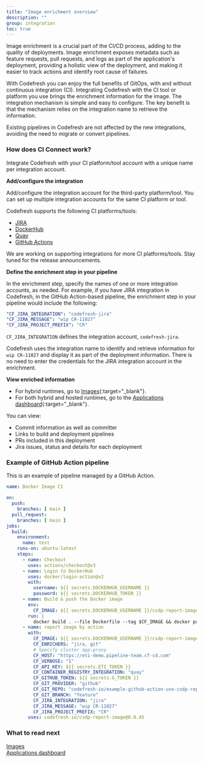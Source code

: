 ```yaml
---
title: "Image enrichment overview"
description: ""
group: integration
toc: true
---
```





Image enrichment is a crucial part of the CI/CD process, adding to the quality of deployments. Image enrichment exposes metadata such as feature requests, pull requests, and logs as part of the application's deployment, providing a holistic view of the deployment, and making it easier to track actions and identify root cause of failures. 

With Codefresh you can enjoy the full benefits of GitOps, with and without continuous integration (CI). Integrating Codefresh with the CI tool or platform you use brings the enrichment information for the image. The integration mechanism is simple and easy to configure. The key benefit is that the mechanism relies on the integration name to retrieve the information.  

Existing pipelines in Codefresh are not affected by the new integrations, avoiding the need to migrate or convert pipelines.


### How does CI Connect work?
 
Integrate Codefresh with your CI platform/tool account with a unique name per integration account. 

**Add/configure the integration**  

Add/configure the integration account for the third-party platform/tool. You can set up multiple integration accounts for the same CI platform or tool.  

Codefresh supports the following CI platforms/tools:

* [JIRA]({{site.baseurl}}/docs/integration/jira/)  
* [DockerHub]({{site.baseurl}}/docs/integration/dockerhub/)
* [Quay]({{site.baseurl}}/docs/integration/quay/)  
* [GitHub Actions]({{site.baseurl}}/docs/integration/github-actions/)

We are working on supporting integrations for more CI platforms/tools. Stay tuned for the release announcements.  
   
**Define the enrichment step in your pipeline**  

In the enrichment step, specify the names of one or more integration accounts, as needed. 
For example, if you have JIRA integration in Codefresh, in the GitHub Action-based pipeline, the enrichment step in your pipeline would include the following:

```yaml
"CF_JIRA_INTEGRATION": "codefresh-jira"
"CF_JIRA_MESSAGE": "wip CR-11027"
"CF_JIRA_PROJECT_PREFIX": "CR"
```
`CF_JIRA_INTEGRATION` defines the integration account, `codefresh-jira`.  

Codefresh uses the integration name to identify and retrieve information for `wip CR-11027` and display it as part of the deployment information. There is no need to enter the credentials for the JIRA integration account in the enrichment. 

**View enriched information**  

* For hybrid runtimes, go to [Images](https://g.codefresh.io/2.0/images){:target="\_blank"}.
* For both hybrid and hosted runtimes, go to the [Applications dashboard](https://g.codefresh.io/2.0/applications-dashboard?sort=desc-lastUpdated){:target="\_blank"}. 

You can view:

* Commit information as well as committer
* Links to build and deployment pipelines
* PRs included in this deployment
* Jira issues, status and details for each deployment




### Example of GitHub Action pipeline 
This is an example of pipeline managed by a GitHub Action. 

```yaml
name: Docker Image CI

on:
  push:
    branches: [ main ]
  pull_request:
    branches: [ main ]
jobs:
  build:
    environment:
      name: test
    runs-on: ubuntu-latest
    steps:
      - name: Checkout
        uses: actions/checkout@v3
      - name: Login to DockerHub
        uses: docker/login-action@v2
        with:
          username: ${{ secrets.DOCKERHUB_USERNAME }}
          password: ${{ secrets.DOCKERHUB_TOKEN }}
      - name: Build & push the Docker image
        env:
          CF_IMAGE: ${{ secrets.DOCKERHUB_USERNAME }}/csdp-report-image-github-action:example-reported-image
        run: |
          docker build . --file Dockerfile --tag $CF_IMAGE && docker push $CF_IMAGE
      - name: report image by action
        with:
          CF_IMAGE: ${{ secrets.DOCKERHUB_USERNAME }}/csdp-report-image-github-action:example-reported-image
          CF_ENRICHERS: "jira, git"
          # Specify cluster app-proxy
          CF_HOST: "https://eti-demo.pipeline-team.cf-cd.com"
          CF_VERBOSE: "1"
          CF_API_KEY: ${{ secrets.ETI_TOKEN }}
          CF_CONTAINER_REGISTRY_INTEGRATION: "quay"
          CF_GITHUB_TOKEN: ${{ secrets.G_TOKEN }}
          CF_GIT_PROVIDER: "github"
          CF_GIT_REPO: "codefresh-io/example-github-action-use-csdp-report-image"
          CF_GIT_BRANCH: "feature"
          CF_JIRA_INTEGRATION: "jira"
          CF_JIRA_MESSAGE: "wip CR-11027"
          CF_JIRA_PROJECT_PREFIX: "CR"
        uses: codefresh-io/csdp-report-image@0.0.45
```
### What to read next
[Images]({{site.baseurl}}/docs/pipelines/images/)  
[Applications dashboard]({{site.baseurl}}/docs/deployment/applications-dashboard/) 

